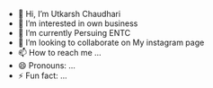 - 👋 Hi, I’m Utkarsh Chaudhari
- 👀 I’m interested in own business
- 🌱 I’m currently Persuing ENTC 
- 💞️ I’m looking to collaborate on My instagram page
- 📫 How to reach me ...
- 😄 Pronouns: ...
- ⚡ Fun fact: ...

<!---
Utkyaa2024/Utkyaa2024 is a ✨ special ✨ repository because its `README.md` (this file) appears on your GitHub profile.
You can click the Preview link to take a look at your changes.
--->
